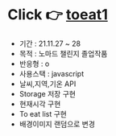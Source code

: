 # Click 👉 <a href ="https://awesomeyelim.github.io/toeat1.github.io/">toeat1</a>
- 기간 : 21.11.27 ~ 28
- 목적 : 노마드 챌린지 졸업작품
- 반응형 : o
- 사용스택 : javascript
- 날씨,지역,기온 API 
- Storage 저장 구현
- 현재시각 구현
- To eat list 구현
- 배경이미지 랜덤으로 변경
